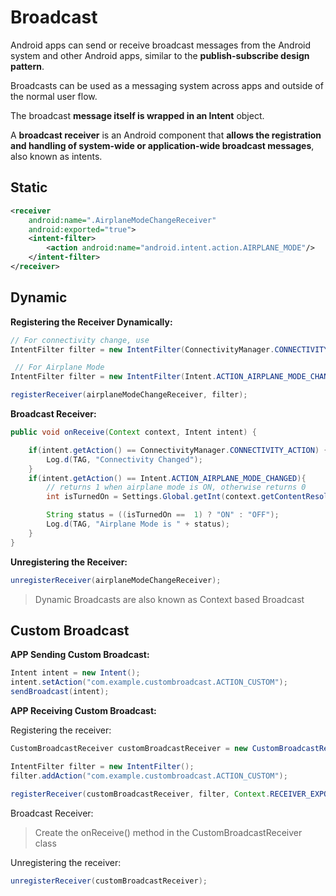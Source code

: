 # Broadcast

Android apps can send or receive broadcast messages from the Android system and other Android apps, similar to the **publish-subscribe design pattern**.

Broadcasts can be used as a messaging system across apps and outside of the normal user flow.

The broadcast **message itself is wrapped in an Intent** object.

A **broadcast receiver** is an Android component that **allows the registration and handling of system-wide or application-wide broadcast messages**, also known as intents.

## Static

```xml
<receiver
    android:name=".AirplaneModeChangeReceiver"
    android:exported="true">
    <intent-filter>
        <action android:name="android.intent.action.AIRPLANE_MODE"/>
    </intent-filter>
</receiver>
```

## Dynamic

**Registering the Receiver Dynamically:**

```java
// For connectivity change, use
IntentFilter filter = new IntentFilter(ConnectivityManager.CONNECTIVITY_ACTION);

 // For Airplane Mode
IntentFilter filter = new IntentFilter(Intent.ACTION_AIRPLANE_MODE_CHANGED);

registerReceiver(airplaneModeChangeReceiver, filter);
```

**Broadcast Receiver:**

```java
public void onReceive(Context context, Intent intent) {

    if(intent.getAction() == ConnectivityManager.CONNECTIVITY_ACTION) {
        Log.d(TAG, "Connectivity Changed");
    }
    if(intent.getAction() == Intent.ACTION_AIRPLANE_MODE_CHANGED){
        // returns 1 when airplane mode is ON, otherwise returns 0
        int isTurnedOn = Settings.Global.getInt(context.getContentResolver(), Settings.Global.AIRPLANE_MODE_ON, 0);

        String status = ((isTurnedOn ==  1) ? "ON" : "OFF");
        Log.d(TAG, "Airplane Mode is " + status);
    }
}
```

**Unregistering the Receiver:**

```java
unregisterReceiver(airplaneModeChangeReceiver);
```

> Dynamic Broadcasts are also known as Context based Broadcast

## Custom Broadcast

**APP Sending Custom Broadcast:**

```java
Intent intent = new Intent();
intent.setAction("com.example.custombroadcast.ACTION_CUSTOM");
sendBroadcast(intent);
```

**APP Receiving Custom Broadcast:**

Registering the receiver:

```java
CustomBroadcastReceiver customBroadcastReceiver = new CustomBroadcastReceiver();

IntentFilter filter = new IntentFilter();
filter.addAction("com.example.custombroadcast.ACTION_CUSTOM");

registerReceiver(customBroadcastReceiver, filter, Context.RECEIVER_EXPORTED);
```

Broadcast Receiver:

> Create the onReceive() method in the CustomBroadcastReceiver class

Unregistering the receiver:

```java
unregisterReceiver(customBroadcastReceiver);
```

